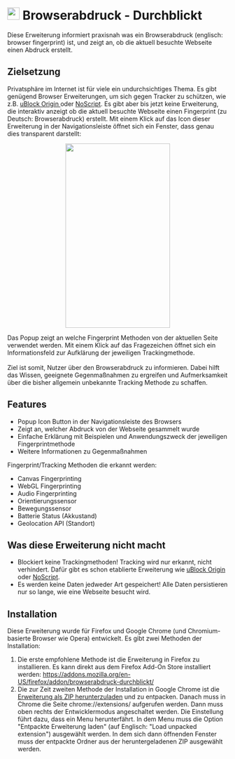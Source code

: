 # <img src="https://user-images.githubusercontent.com/49319459/161066791-1b917a11-df1a-4e4d-9524-d606e59a1aed.png" width="28"> Browserabdruck - Durchblickt  
Diese Erweiterung informiert praxisnah was ein Browserabdruck (englisch: browser fingerprint) ist, und zeigt an, ob die aktuell besuchte Webseite einen Abdruck erstellt. 

## Zielsetzung

Privatsphäre im Internet ist für viele ein undurchsichtiges Thema. Es gibt genügend Browser Erweiterungen, um sich gegen Tracker zu schützen, wie z.B.  <a href="https://ublockorigin.com/" target="_blank"> uBlock Origin </a> oder <a href="https://addons.mozilla.org/en-GB/firefox/addon/noscript/" target="_blank">NoScript</a>. Es gibt aber bis jetzt keine Erweiterung, die interaktiv anzeigt ob die aktuell besuchte Webseite einen Fingerprint (zu Deutsch: Browserabdruck) erstellt. Mit einem Klick auf das Icon dieser Erweiterung in der Navigationsleiste öffnet sich ein Fenster, dass genau dies transparent darstellt:
<p align="center">
<!-- <img src="https://user-images.githubusercontent.com/49319459/161066777-f19713f3-d2ab-479a-8fc1-2ad7d433b0f8.png" /> -->
 <img src="https://user-images.githubusercontent.com/49319459/161102718-ddbd9ced-3b78-4702-a1a4-7f6af589793a.gif"  width="239" height="420"/> <!--  width="299" height="525" -->

</p>
Das Popup zeigt an welche Fingerprint Methoden von der aktuellen Seite verwendet werden. Mit einem Klick auf das Fragezeichen öffnet sich ein Informationsfeld zur Aufklärung der jeweiligen Trackingmethode. <br />
<br />
Ziel ist somit, Nutzer über den Browserabdruck zu informieren. Dabei hilft das Wissen, geeignete Gegenmaßnahmen zu ergreifen und Aufmerksamkeit über die bisher allgemein unbekannte Tracking Methode zu schaffen. <br />

## Features

<ul>
  <li> Popup Icon Button in der Navigationsleiste des Browsers</li>
  <li> Zeigt an, welcher Abdruck von der Webseite gesammelt wurde </li>
  <li> Einfache Erklärung mit Beispielen und Anwendungszweck der jeweiligen Fingerprintmethode</li>
 <li> Weitere Informationen zu Gegenmaßnahmen</li>
</ul>
Fingerprint/Tracking Methoden die erkannt werden:
<ul>
  <li> Canvas Fingerprinting</li>
  <li> WebGL Fingerprinting </li>
  <li> Audio Fingerprinting</li>
  <li> Orientierungssensor</li>
  <li> Bewegungssensor</li>
  <li> Batterie Status (Akkustand)</li>
  <li> Geolocation API (Standort)</li>
</ul>

## Was diese Erweiterung nicht macht
<ul>
 <li> Blockiert keine Trackingmethoden! Tracking wird <bold>nur</bold> erkannt, nicht verhindert. Dafür gibt es schon etablierte Erweiterung wie <a href="https://ublockorigin.com/" target="_blank"> uBlock Origin </a> oder <a href="https://addons.mozilla.org/en-GB/firefox/addon/noscript/" target="_blank">NoScript</a>. </li>
  <li> Es werden keine Daten jedweder Art gespeichert! Alle Daten persistieren nur so lange, wie eine Webseite besucht wird.  </li>
</ul>

## Installation
Diese Erweiterung wurde für Firefox und Google Chrome (und Chromium-basierte Browser wie Opera) entwickelt. Es gibt zwei Methoden der Installation: <br>
1. Die erste empfohlene Methode ist die Erweiterung in Firefox zu installieren. Es kann direkt aus dem Firefox Add-On Store installiert werden: https://addons.mozilla.org/en-US/firefox/addon/browserabdruck-durchblickt/
2. Die zur Zeit zweiten Methode der Installation in Google Chrome ist die <a href="https://github.com/Schmittenberger/Browserabdruck---Durchblickt/releases/download/KOMPASS/Browserabdruck---Durchblickt-v0.1-CHROME.zip">Erweiterung als ZIP herunterzuladen</a> und zu entpacken. Danach muss in Chrome die Seite chrome://extensions/ aufgerufen werden. Dann muss oben rechts der Entwicklermodus angeschaltet werden. Die Einstellung führt dazu, dass ein Menu herunterfährt. In dem Menu muss die Option "Entpackte Erweiterung laden" (auf Englisch: "Load unpacked extension") ausgewählt werden. In dem sich dann öffnenden Fenster muss der entpackte Ordner aus der heruntergeladenen ZIP ausgewählt werden.
